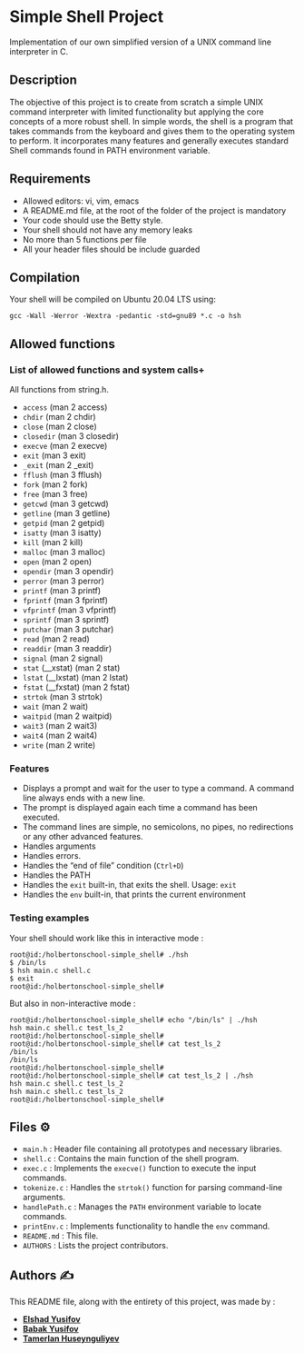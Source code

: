 # Simple Shell Project

Implementation of our own simplified version of a UNIX command line interpreter in C.


## Description

The objective of this project is to create from scratch a simple UNIX command interpreter with limited functionality but applying the core concepts of a more robust shell. In simple words, the shell is a program that takes commands from the keyboard and gives them to the operating system to perform. It incorporates many features and generally executes standard Shell commands found in PATH environment variable.


## Requirements

 - Allowed editors: vi, vim, emacs
 - A README.md file, at the root of the folder of the project is mandatory
 - Your code should use the Betty style.
 - Your shell should not have any memory leaks
 - No more than 5 functions per file
 - All your header files should be include guarded
## Compilation

Your shell will be compiled on Ubuntu 20.04 LTS using:

``` gcc -Wall -Werror -Wextra -pedantic -std=gnu89 *.c -o hsh ```

## Allowed functions

### List of allowed functions and system calls+

All functions from string.h.
- `access` (man 2 access)
- `chdir` (man 2 chdir)
- `close` (man 2 close)
- `closedir` (man 3 closedir)
- `execve` (man 2 execve)
- `exit` (man 3 exit)
- `_exit` (man 2 _exit)
- `fflush` (man 3 fflush)
- `fork` (man 2 fork)
- `free` (man 3 free)
- `getcwd` (man 3 getcwd)
- `getline` (man 3 getline)
- `getpid` (man 2 getpid)
- `isatty` (man 3 isatty)
- `kill` (man 2 kill)
- `malloc` (man 3 malloc)
- `open` (man 2 open)
- `opendir` (man 3 opendir)
- `perror` (man 3 perror)
- `printf` (man 3 printf)
- `fprintf` (man 3 fprintf)
- `vfprintf` (man 3 vfprintf)
- `sprintf` (man 3 sprintf)
- `putchar` (man 3 putchar)
- `read` (man 2 read)
- `readdir` (man 3 readdir)
- `signal` (man 2 signal)
- `stat` (__xstat) (man 2 stat)
- `lstat` (__lxstat) (man 2 lstat)
- `fstat` (__fxstat) (man 2 fstat)
- `strtok` (man 3 strtok)
- `wait` (man 2 wait)
- `waitpid` (man 2 waitpid)
- `wait3` (man 2 wait3)
- `wait4` (man 2 wait4)
- `write` (man 2 write)
### Features

- Displays a prompt and wait for the user to type a command. A command line always ends with a new line.
- The prompt is displayed again each time a command has been executed.
- The command lines are simple, no semicolons, no pipes, no redirections or any other advanced features.
- Handles arguments
- Handles errors.
- Handles the “end of file” condition (`Ctrl+D`)
- Handles the PATH
- Handles the  `exit`  built-in, that exits the shell. Usage:  `exit`
- Handles the `env`  built-in, that prints the current environment




### Testing examples

Your shell should work like this in interactive mode :

```
root@id:/holbertonschool-simple_shell# ./hsh
$ /bin/ls
$ hsh main.c shell.c
$ exit
root@id:/holbertonschool-simple_shell#
```

But also in non-interactive mode :

```
root@id:/holbertonschool-simple_shell# echo "/bin/ls" | ./hsh
hsh main.c shell.c test_ls_2
root@id:/holbertonschool-simple_shell#
root@id:/holbertonschool-simple_shell# cat test_ls_2
/bin/ls
/bin/ls
root@id:/holbertonschool-simple_shell#
root@id:/holbertonschool-simple_shell# cat test_ls_2 | ./hsh
hsh main.c shell.c test_ls_2
hsh main.c shell.c test_ls_2
root@id:/holbertonschool-simple_shell#
```
## Files :gear:
- `main.h` : Header file containing all prototypes and necessary libraries.
- `shell.c` : Contains the main function of the shell program.
- `exec.c` : Implements the `execve()` function to execute the input commands.
- `tokenize.c` : Handles the `strtok()` function for parsing command-line arguments.
- `handlePath.c` : Manages the `PATH` environment variable to locate commands.
- `printEnv.c` : Implements functionality to handle the `env` command.
- `README.md` : This file.
- `AUTHORS` : Lists the project contributors.

## Authors :writing_hand:

This README file, along with the entirety of this project, was made by :
- **[Elshad Yusifov](https://github.com/elshadyusifov)**
- **[Babak Yusifov](https://github.com/babakyusifov)**
- **[Tamerlan Huseynguliyev]()**
